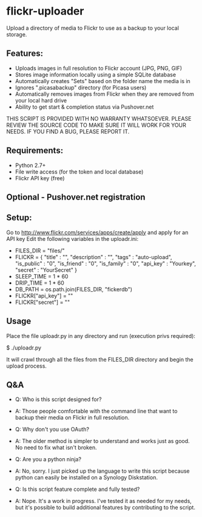 flickr-uploader
===============

Upload a directory of media to Flickr to use as a backup to your local storage.

## Features:
* Uploads images in full resolution to Flickr account (JPG, PNG, GIF)
* Stores image information locally using a simple SQLite database
* Automatically creates "Sets" based on the folder name the media is in
* Ignores ".picasabackup" directory (for Picasa users)
* Automatically removes images from Flickr when they are removed from your local hard drive
* Ability to get start & completion status via Pushover.net

THIS SCRIPT IS PROVIDED WITH NO WARRANTY WHATSOEVER. PLEASE REVIEW THE SOURCE CODE TO MAKE SURE IT WILL WORK FOR YOUR NEEDS. IF YOU FIND A BUG, PLEASE REPORT IT.

## Requirements:
* Python 2.7+
* File write access (for the token and local database)
* Flickr API key (free)

## Optional - Pushover.net registration

## Setup:
Go to http://www.flickr.com/services/apps/create/apply and apply for an API key
Edit the following variables in the uploadr.ini:


* FILES_DIR = "files/"
* FLICKR = {
        "title"                 : "",
        "description"           : "",
        "tags"                  : "auto-upload",
        "is_public"             : "0",
        "is_friend"             : "0",
        "is_family"             : "0",
        "api_key"               : "Yourkey",
        "secret"                : "YourSecret"
        }
* SLEEP_TIME = 1 * 60
* DRIP_TIME = 1 * 60
* DB_PATH = os.path.join(FILES_DIR, "fickerdb")
* FLICKR["api_key"] = ""
* FLICKR["secret"] = ""

## Usage
Place the file uploadr.py in any directory and run (execution privs required):

$ ./uploadr.py

It will crawl through all the files from the FILES_DIR directory and begin the upload process.

## Q&A
* Q: Who is this script designed for?
* A: Those people comfortable with the command line that want to backup their media on Flickr in full resolution.

* Q: Why don't you use OAuth?
* A: The older method is simpler to understand and works just as good. No need to fix what isn't broken.

* Q: Are you a python ninja?
* A: No, sorry. I just picked up the language to write this script because python can easily be installed on a Synology Diskstation.

* Q: Is this script feature complete and fully tested?
* A: Nope. It's a work in progress. I've tested it as needed for my needs, but it's possible to build additional features by contributing to the script.

